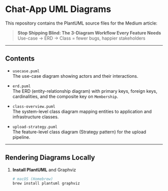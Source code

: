 # Chat-App UML Diagrams

This repository contains the PlantUML source files for the Medium article:

> **Stop Shipping Blind: The 3-Diagram Workflow Every Feature Needs**  
> Use-case → ERD → Class = fewer bugs, happier stakeholders

---

## Contents

- `usecase.puml`  
  The use-case diagram showing actors and their interactions.

- `erd.puml`  
  The ERD (entity-relationship diagram) with primary keys, foreign keys, cardinalities, and the composite key on `Membership`.

- `class-overview.puml`  
  The system-level class diagram mapping entities to application and infrastructure classes.

- `upload-strategy.puml`  
  The feature-level class diagram (Strategy pattern) for the upload pipeline.

---

## Rendering Diagrams Locally

1. **Install PlantUML** and Graphviz  
   ```bash
   # macOS (Homebrew)
   brew install plantuml graphviz

